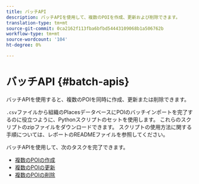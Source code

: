 ```yaml
---
title: バッチAPI
description: バッチAPIを使用して、複数のPOIを作成、更新および削除できます。
translation-type: tm+mt
source-git-commit: 0ca2162f113fba6bfbd54443109068b1a506762b
workflow-type: tm+mt
source-wordcount: '104'
ht-degree: 0%

---
```



# バッチAPI {#batch-apis}

バッチAPIを使用すると、複数のPOIを同時に作成、更新または削除できます。

`.csv`ファイルから組織のPlacesデータベースにPOIのバッチインポートを完了するのに役立つように、Pythonスクリプトのセットを使用します。 これらのスクリプト[](https://github.com/adobe/places-scripts)のzipファイルをダウンロードできます。 スクリプトの使用方法に関する手順については、レポートのREADMEファイルを参照してください。

バッチAPIを使用して、次のタスクを完了できます。

* [複数のPOIの作成](/help/web-service-api/api-usage/manage-pois/batch-apis/create-multiple-pois.md)
* [複数のPOIの更新](/help/web-service-api/api-usage/manage-pois/batch-apis/update-multiple-pois.md)
* [複数のPOIの削除](/help/web-service-api/api-usage/manage-pois/batch-apis/delete-multiple-pois.md)

